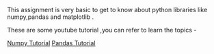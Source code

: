 This assignment is very basic to get to know about python libraries like numpy,pandas and matplotlib .

These are some youtube tutorial ,you can refer to learn the topics -

[Numpy Tutorial](https://youtu.be/QUT1VHiLmmI?si=G4-kPZu-XEbGewpX)
[Pandas Tutorial](https://youtu.be/vmEHCJofslg?si=ip6JANrGQVyyBrt-)
